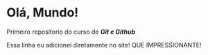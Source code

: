 # Olá, Mundo!
 Primeiro repositorio do curso de __*Git e Github*__

Essa linha eu adicionei diretamente no site! QUE IMPRESSIONANTE!

